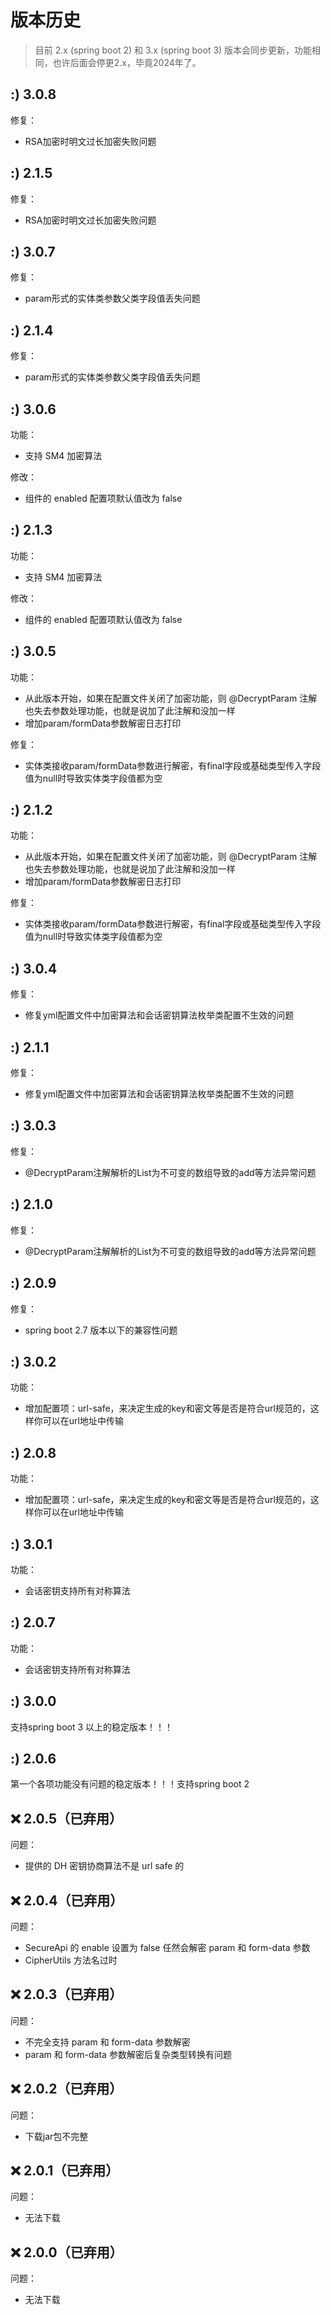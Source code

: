 # 版本历史

> 目前 2.x (spring boot 2) 和 3.x (spring boot 3) 版本会同步更新，功能相同，也许后面会停更2.x，毕竟2024年了。

## :) 3.0.8

修复：

- RSA加密时明文过长加密失败问题

## :) 2.1.5

修复：

- RSA加密时明文过长加密失败问题

## :) 3.0.7

修复：

- param形式的实体类参数父类字段值丢失问题

## :) 2.1.4

修复：

- param形式的实体类参数父类字段值丢失问题

## :) 3.0.6

功能：

- 支持 SM4 加密算法

修改：

- 组件的 enabled 配置项默认值改为 false

## :) 2.1.3

功能：

- 支持 SM4 加密算法

修改：

- 组件的 enabled 配置项默认值改为 false

## :) 3.0.5

功能：

- 从此版本开始，如果在配置文件关闭了加密功能，则 @DecryptParam 注解也失去参数处理功能，也就是说加了此注解和没加一样
- 增加param/formData参数解密日志打印

修复：

- 实体类接收param/formData参数进行解密，有final字段或基础类型传入字段值为null时导致实体类字段值都为空

## :) 2.1.2

功能：

- 从此版本开始，如果在配置文件关闭了加密功能，则 @DecryptParam 注解也失去参数处理功能，也就是说加了此注解和没加一样
- 增加param/formData参数解密日志打印

修复：

- 实体类接收param/formData参数进行解密，有final字段或基础类型传入字段值为null时导致实体类字段值都为空

## :) 3.0.4

修复：

- 修复yml配置文件中加密算法和会话密钥算法枚举类配置不生效的问题

## :) 2.1.1

修复：

- 修复yml配置文件中加密算法和会话密钥算法枚举类配置不生效的问题

## :) 3.0.3

修复：

- @DecryptParam注解解析的List为不可变的数组导致的add等方法异常问题

## :) 2.1.0

修复：

- @DecryptParam注解解析的List为不可变的数组导致的add等方法异常问题

## :) 2.0.9

修复：

- spring boot 2.7 版本以下的兼容性问题

## :) 3.0.2

功能：

- 增加配置项：url-safe，来决定生成的key和密文等是否是符合url规范的，这样你可以在url地址中传输

## :) 2.0.8

功能：

- 增加配置项：url-safe，来决定生成的key和密文等是否是符合url规范的，这样你可以在url地址中传输

## :) 3.0.1

功能：

- 会话密钥支持所有对称算法

## :) 2.0.7

功能：

- 会话密钥支持所有对称算法

## :) 3.0.0

支持spring boot 3 以上的稳定版本！！！

## :) 2.0.6

第一个各项功能没有问题的稳定版本！！！支持spring boot 2

## ❌ 2.0.5（已弃用）

问题：

- 提供的 DH 密钥协商算法不是 url safe 的

## ❌ 2.0.4（已弃用）

问题：

- SecureApi 的 enable 设置为 false 任然会解密 param 和 form-data 参数
- CipherUtils 方法名过时

## ❌ 2.0.3（已弃用）

问题：

- 不完全支持 param 和 form-data 参数解密
- param 和 form-data 参数解密后复杂类型转换有问题

## ❌ 2.0.2（已弃用）

问题：

- 下载jar包不完整

## ❌ 2.0.1（已弃用）

问题：

- 无法下载

## ❌ 2.0.0（已弃用）

问题：

- 无法下载
